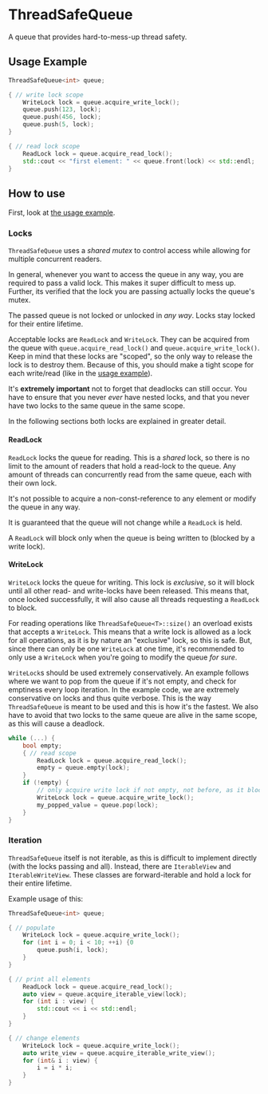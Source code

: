 # ThreadSafeQueue

A queue that provides hard-to-mess-up thread safety.

## Usage Example

```cpp
ThreadSafeQueue<int> queue;

{ // write lock scope
    WriteLock lock = queue.acquire_write_lock();
    queue.push(123, lock);
    queue.push(456, lock);
    queue.push(5, lock);
}

{ // read lock scope
    ReadLock lock = queue.acquire_read_lock();
    std::cout << "first element: " << queue.front(lock) << std::endl;
}
```

## How to use

First, look at [the usage example](#usage-example).

### Locks

`ThreadSafeQueue` uses a *shared mutex* to control access while allowing for multiple concurrent readers.

In general, whenever you want to access the queue in any way, you are required to pass a valid lock. 
This makes it super difficult to mess up. 
Further, its verified that the lock you are passing actually locks the queue's mutex.

The passed queue is not locked or unlocked in *any way*. Locks stay locked for their entire lifetime.

Acceptable locks are `ReadLock` and `WriteLock`. 
They can be acquired from the queue with `queue.acquire_read_lock()` and `queue.acquire_write_lock()`. 
Keep in mind that these locks are "scoped", so the only way to release the lock is to destroy them. 
Because of this, you should make a tight scope for each write/read (like in the [usage example](#usage-example)).

It's **extremely important** not to forget that deadlocks can still occur. You have to ensure that you never *ever* have nested locks, and that you never have two locks to the same queue in the same scope.

In the following sections both locks are explained in greater detail.

#### ReadLock

`ReadLock` locks the queue for reading. 
This is a *shared* lock, so there is no limit to the amount of readers that hold a read-lock to the queue. 
Any amount of threads can concurrently read from the same queue, each with their own lock. 

It's not possible to acquire a non-const-reference to any element or modify the queue in any way.

It is guaranteed that the queue will not change while a `ReadLock` is held.

A `ReadLock` will block only when the queue is being written to (blocked by a write lock).

#### WriteLock

`WriteLock` locks the queue for writing. This lock is *exclusive*, so it will block until all other read- and write-locks have been released. 
This means that, once locked successfully, it will also cause all threads requesting a `ReadLock` to block. 

For reading operations like `ThreadSafeQueue<T>::size()` an overload exists that accepts a `WriteLock`. This means that a write lock is allowed as a lock for all operations, as it is by nature an "exclusive" lock, so this is safe. But, since there can only be one `WriteLock` at one time, it's recommended to only use a `WriteLock` when you're going to modify the queue *for sure*.

`WriteLock`s should be used extremely conservatively. An example follows where we want to pop from the queue if it's not empty, and check for emptiness every loop iteration. In the example code, we are extremely conservative on locks and thus quite verbose. This is the way `ThreadSafeQueue` is meant to be used and this is how it's the fastest. We also have to avoid that two locks to the same queue are alive in the same scope, as this will cause a deadlock.

```cpp
while (...) {
    bool empty;
    { // read scope
        ReadLock lock = queue.acquire_read_lock();
        empty = queue.empty(lock);
    }
    if (!empty) {
        // only acquire write lock if not empty, not before, as it blocks all other locks
        WriteLock lock = queue.acquire_write_lock();
        my_popped_value = queue.pop(lock);
    }
}
```

### Iteration

`ThreadSafeQueue` itself is not iterable, as this is difficult to implement directly (with the locks passing and all).
Instead, there are `IterableView` and `IterableWriteView`. These classes are forward-iterable and hold a lock for their entire lifetime.

Example usage of this: 

```cpp
ThreadSafeQueue<int> queue;

{ // populate
    WriteLock lock = queue.acquire_write_lock();
    for (int i = 0; i < 10; ++i) {0
        queue.push(i, lock);
    }
}

{ // print all elements
    ReadLock lock = queue.acquire_read_lock();
    auto view = queue.acquire_iterable_view(lock);
    for (int i : view) {
        std::cout << i << std::endl;
    }
}

{ // change elements
    WriteLock lock = queue.acquire_write_lock();
    auto write_view = queue.acquire_iterable_write_view();
    for (int& i : view) {
        i = i * i;
    }
}
```
